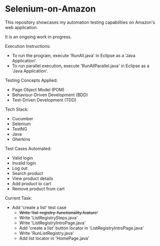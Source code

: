 # Selenium-on-Amazon
This repository showcases my automation testing capabilities on Amazon's web application. 

It is an ongoing work in progress.

Execution Instructions:
- To run the program, execute 'RunAll.java' in Eclipse as a 'Java Application'.
- To run parallel execution, execute 'RunAllParallel.java' in Eclipse as a 'Java Application'.

Testing Concepts Applied:
- Page Object Model (POM)
- Behaviour-Driven Development (BDD)
- Test-Driven Development (TDD)

Tech Stack:
- Cucumber
- Selenium
- TestNG
- Java
- Gherkins 

Test Cases Automated:
- Valid login
- Invalid login
- Log out
- Search product
- View product details
- Add product to cart
- Remove product from cart

Current Task: 
- Add 'create a list' test case
  - ~~Write 'list-registry-functionality.feature'~~
  - Write 'ListRegistrySteps.java'
  - Write 'ListRegistryIntroPage.java'
  - Add 'create a list' button locator in 'ListRegistryIntroPage.java'
  - Write 'RunListRegistry.java'
  - Add list locator in 'HomePage.java'

